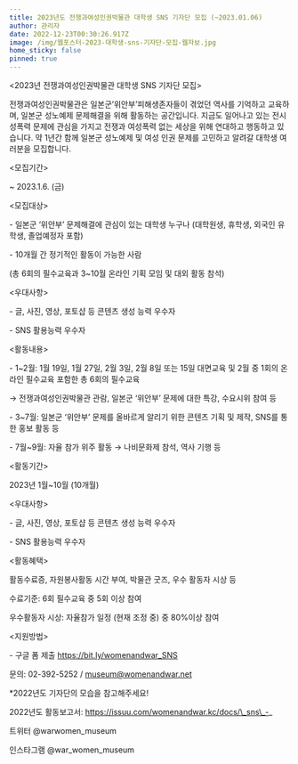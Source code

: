 ```yaml
---
title: 2023년도 전쟁과여성인권박물관 대학생 SNS 기자단 모집 (~2023.01.06)
author: 관리자
date: 2022-12-23T00:30:26.917Z
image: /img/웹포스터-2023-대학생-sns-기자단-모집-웹자보.jpg
home_sticky: false
pinned: true
---
```

<2023년 전쟁과여성인권박물관 대학생 SNS 기자단 모집>


전쟁과여성인권박물관은 일본군’위안부’피해생존자들이 겪었던 역사를 기억하고 교육하며, 일본군 성노예제 문제해결을 위해 활동하는 공간입니다. 지금도 일어나고 있는 전시성폭력 문제에 관심을 가지고 전쟁과 여성폭력 없는 세상을 위해 연대하고 행동하고 있습니다. 약 1년간 함께 일본군 성노예제 및 여성 인권 문제를 고민하고 알려갈 대학생 여러분을 모집합니다.


<모집기간>

~ 2023.1.6. (금)


<모집대상>

\- 일본군 ‘위안부’ 문제해결에 관심이 있는 대학생 누구나 (대학원생, 휴학생, 외국인 유학생, 졸업예정자 포함)

\- 10개월 간 정기적인 활동이 가능한 사람

(총 6회의 필수교육과 3~10월 온라인 기획 모임 및 대외 활동 참석)


<우대사항>

\- 글, 사진, 영상, 포토샵 등 콘텐츠 생성 능력 우수자

\- SNS 활용능력 우수자


<활동내용>

\- 1~2월: 1월 19일, 1월 27일, 2월 3일, 2월 8일 또는 15일 대면교육 및 2월 중 1회의 온라인 필수교육 포함한 총 6회의 필수교육

→ 전쟁과여성인권박물관 관람, 일본군 ‘위안부’ 문제에 대한 특강, 수요시위 참여 등

\- 3~7월: 일본군 ‘위안부’ 문제를 올바르게 알리기 위한 콘텐츠 기획 및 제작, SNS를 통한 홍보 활동 등

\- 7월~9월: 자율 참가 위주 활동 → 나비문화제 참석, 역사 기행 등


<활동기간>

2023년 1월~10월 (10개월)


<우대사항>

\- 글, 사진, 영상, 포토샵 등 콘텐츠 생성 능력 우수자

\- SNS 활용능력 우수자


<활동혜택>

활동수료증, 자원봉사활동 시간 부여, 박물관 굿즈, 우수 활동자 시상 등

수료기준: 6회 필수교육 중 5회 이상 참여

우수활동자 시상: 자율참가 일정 (현재 조정 중) 중 80%이상 참여


<지원방법>

\- 구글 폼 제출 https://bit.ly/womenandwar_SNS

문의: 02-392-5252 / museum@womenandwar.net


\*2022년도 기자단의 모습을 참고해주세요!

2022년도 활동보고서: https://issuu.com/womenandwar.kc/docs/\_sns\_-_

트위터 @warwomen_museum

인스타그램 @war_women_museum